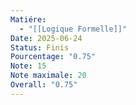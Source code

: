 ```yaml
---
Matiére:
  - "[[Logique Formelle]]"
Date: 2025-06-24
Status: Finis
Pourcentage: "0.75"
Note: 15
Note maximale: 20
Overall: "0.75"
---
```

